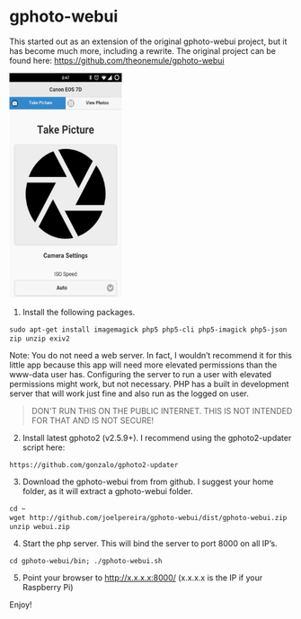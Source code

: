 gphoto-webui
============

This started out as an extension of the original gphoto-webui project, but it has become much more, including a rewrite.
The original project can be found here:
https://github.com/theonemule/gphoto-webui


<img src="/screenshots/screen1.png" width="200" height="400" />


1. Install the following packages.

```
sudo apt-get install imagemagick php5 php5-cli php5-imagick php5-json zip unzip exiv2
```

Note: You do not need a web server. In fact, I wouldn’t recommend it for this little app because this app will need more elevated permissions than the www-data user has. Configuring the server to run a user with elevated permissions might work, but not necessary. PHP has a built in development server that will work just fine and also run as the logged on user. 

> DON'T RUN THIS ON THE PUBLIC INTERNET. THIS IS NOT INTENDED FOR THAT AND IS NOT SECURE! 

2. Install latest gphoto2 (v2.5.9+). I recommend using the gphoto2-updater script here:

```
https://github.com/gonzalo/gphoto2-updater
```

3. Download the gphoto-webui from from github. I suggest your home folder, as it will extract a gphoto-webui folder.

```
cd ~
wget http://github.com/joelpereira/gphoto-webui/dist/gphoto-webui.zip
unzip webui.zip
```

4. Start the php server. This will bind the server to port 8000 on all IP’s.

```
cd gphoto-webui/bin; ./gphoto-webui.sh
```

5. Point your browser to http://x.x.x.x:8000/  (x.x.x.x is the IP if your Raspberry Pi)

Enjoy!
